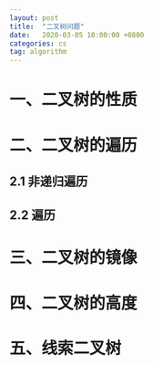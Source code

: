 ```yaml
---
layout: post
title:  "二叉树问题"
date:   2020-03-05 10:00:00 +0800
categories: cs
tag: algorithm
---
```


# 一、二叉树的性质

# 二、二叉树的遍历

## 2.1 非递归遍历

## 2.2 遍历


# 三、二叉树的镜像

# 四、二叉树的高度

# 五、线索二叉树

